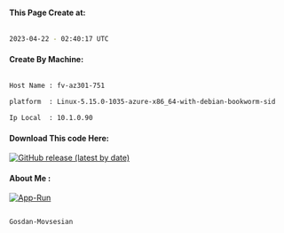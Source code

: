 
   
#### This Page Create at:

```bash

2023-04-22 - 02:40:17 UTC

```

#### Create By Machine:

```bash

Host Name : fv-az301-751

platform  : Linux-5.15.0-1035-azure-x86_64-with-debian-bookworm-sid

Ip Local  : 10.1.0.90

```
#### Download This code Here:

[![GitHub release (latest by date)](https://img.shields.io/github/v/release/Gosdan-Movsesian/Gosdan?style=for-the-badge&label=Download)](https://github.com/Gosdan-Movsesian/Gosdan/releases) 

</p> 

#### About Me :

[![App-Run](https://github.com/Gosdan-Movsesian/Gosdan/actions/workflows/App-Run.yml/badge.svg)](https://github.com/Gosdan-Movsesian/Gosdan/actions/workflows/App-Run.yml)

```bash

Gosdan-Movsesian

```

